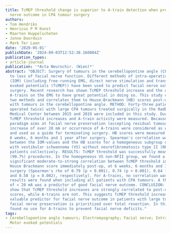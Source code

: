 ```yaml
---
title: TcMEP threshold change is superior to A-train detection when predicting facial
  nerve outcome in CPA tumour surgery
authors:
- Tom Hendriks
- Henricus P M Kunst
- Maarten Huppelschoten
- Jonne Doorduin
- Mark Ter Laan
date: '2020-05-01'
publishDate: '2024-09-03T12:52:38.160804Z'
publication_types:
- article-journal
publication: '*Acta Neurochir. (Wien)*'
abstract: "OBJECT: Surgery of tumours in the cerebellopontine angle (CPA) can lead
  to loss of facial nerve function. Different methods of intra-operative nerve monitoring
  (IOM) (including free-running EMG, direct nerve stimulation and transcranial motor
  evoked potentials (TcMEP)) have been used to predict facial nerve outcome during
  surgery. Recent research has shown TcMEP threshold increase and the occurrence of
  A-trains on the EMG to have great potential in doing so. This study compares these
  two methods and correlates them to House-Brackmann (HB) scores post-op in patients
  with tumours in the cerebellopontine angle. METHOD: Forty-three patients (one was
  operated twice) with large CPA tumours treated surgically in the Radboud University
  Medical Center between 2015 and 2019 were included in this study. During surgery,
  TcMEP threshold increases and A-train activity were measured. Because our treatment
  paradigm aims at facial nerve preservation (accepting residual tumour), TcMEP threshold
  increase of over 20 mA or occurrence of A-trains were considered as warning signs
  and used as a guide for terminating surgery. HB scores were measured post-op, at
  6 weeks, 6 months and 1 year after surgery. Spearman's correlation was calculated
  between the IOM-values and the HB scores for a homogeneous subgroup of 30 patients
  with vestibular schwannoma (VS) without neurofibromatosis type II (NF-II) and all
  patients collectively. RESULTS: TcMEP threshold was successfully measured in 39
  (90.7%) procedures. In the homogeneous VS non-NFII group, we found a statistically
  significant moderate-to-strong correlation between TcMEP threshold increase and
  House Brackmann score immediately post-op, at 6 weeks, 6 months and 1 year after
  surgery (Spearman's rho of 0.79 (p < 0.001), 0.74 (p < 0.001), 0.64 (p < 0.001)
  and 0.58 (p = 0.002), respectively). For A-trains, no correlation was found. Similar
  results were found when including all patients with CPA tumours. A threshold increase
  of < 20 mA was a predictor of good facial nerve outcome. CONCLUSION: These results
  show that TcMEP threshold increases are strongly correlated to post-operative HB
  scores, while A-trains are not. This suggests TcMEP threshold increases can be a
  valuable predictor for facial nerve outcome in patients with large tumours when
  facial nerve preservation is prioritized over total resection. In this study, we
  found no use for A-trains to prevent facial nerve deficits."
tags:
- Cerebellopontine angle tumours; Electromyography; Facial nerve; Intraoperative neuromonitoring;
  Motor evoked potentials
---
```

